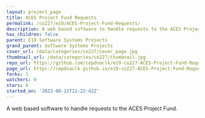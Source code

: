 ```yaml
---
layout: project_page
title: ACES Project Fund Requests
permalink: /co227/e19/ACES-Project-Fund-Requests/
description: A web based software to handle requests to the ACES Project Fund.
has_children: false
parent: E19 Software Systems Projects
grand_parent: Software Systems Projects
cover_url: /data/categories/co227/cover_page.jpg
thumbnail_url: /data/categories/co227/thumbnail.jpg
repo_url: https://github.com/cepdnaclk/e19-co227-ACES-Project-Fund-Requests
page_url: https://cepdnaclk.github.io/e19-co227-ACES-Project-Fund-Requests
forks: 1
watchers: 0
stars: 0
started_on: '2023-08-22T21:22:42Z'
---
```


A web based software to handle requests to the ACES Project Fund.